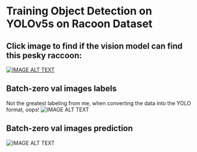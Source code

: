 # Training Object Detection on YOLOv5s on Racoon Dataset 

## Click image to find if the vision model can find this pesky raccoon:
[![IMAGE ALT TEXT](https://github.com/aCStandke/Object-Detection/blob/main/mq2.jpg)](https://youtu.be/_8vjy7NFb2M)

## Batch-zero val images labels
Not the greatest labeling from me, when converting the data into the YOLO format, oops!
![IMAGE ALT TEXT](https://github.com/aCStandke/Object-Detection/blob/main/val_images/val_batch0_labels.jpg)

## Batch-zero val images prediction
![IMAGE ALT TEXT](https://github.com/aCStandke/Object-Detection/blob/main/val_images/val_batch0_pred.jpg)



